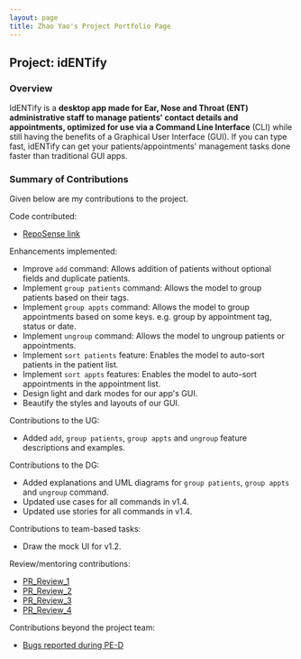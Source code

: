 ```yaml
---
layout: page
title: Zhao Yao's Project Portfolio Page
---
```


## Project: idENTify

### Overview
IdENTify is a **desktop app made for Ear, Nose and Throat (ENT) administrative staff to manage patients' contact details
and appointments, optimized for use via a Command Line Interface** (CLI) while still having the benefits of a
Graphical User Interface (GUI). If you can type fast, idENTify can get your patients/appointments' management tasks
done faster than traditional GUI apps.

### Summary of Contributions
Given below are my contributions to the project.

Code contributed: 
- [RepoSense link](https://nus-cs2103-ay2223s1.github.io/tp-dashboard/?search=wingkei67&breakdown=true&sort=groupTitle&sortWithin=title&since=2022-09-16&timeframe=commit&mergegroup=&groupSelect=groupByRepos&checkedFileTypes=docs~functional-code~test-code~other)

Enhancements implemented:
* Improve `add` command: Allows addition of patients without optional fields and duplicate patients.
* Implement `group patients` command: Allows the model to group patients based on their tags.
* Implement `group appts` command: Allows the model to group appointments based on some keys. e.g. group by appointment tag, status or date.
* Implement `ungroup` command: Allows the model to ungroup patients or appointments.
* Implement `sort patients` feature: Enables the model to auto-sort patients in the patient list.
* Implement `sort appts` features: Enables the model to auto-sort appointments in the appointment list.
* Design light and dark modes for our app's GUI.
* Beautify the styles and layouts of our GUI.

Contributions to the UG:
* Added `add`, `group patients`, `group appts` and `ungroup` feature descriptions and examples.

Contributions to the DG:
* Added explanations and UML diagrams for `group patients`, `group appts` and `ungroup` command.
* Updated use cases for all commands in v1.4.
* Updated use stories for all commands in v1.4.

Contributions to team-based tasks:
* Draw the mock UI for v1.2.

Review/mentoring contributions:
- [PR_Review_1](https://github.com/AY2223S1-CS2103T-T17-4/tp/pull/81)
- [PR_Review_2](https://github.com/AY2223S1-CS2103T-T17-4/tp/pull/84)
- [PR_Review_3](https://github.com/AY2223S1-CS2103T-T17-4/tp/pull/131)
- [PR_Review_4](https://github.com/AY2223S1-CS2103T-T17-4/tp/pull/154)

Contributions beyond the project team:
- [Bugs reported during PE-D](https://github.com/wingkei67/ped/issues)
